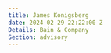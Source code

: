 ```yaml
---
title: James Konigsberg
date: 2024-02-29 22:22:00 Z
Details: Bain & Company
Section: advisory
---
```


